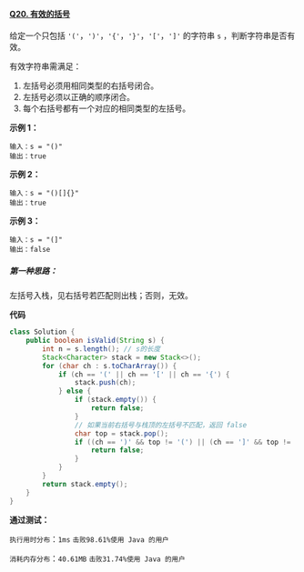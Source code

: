 #### [Q20. 有效的括号](https://leetcode.cn/problems/valid-parentheses/description/?envType=study-plan-v2&envId=top-100-liked)

给定一个只包括 `'('`，`')'`，`'{'`，`'}'`，`'['`，`']'` 的字符串 `s` ，判断字符串是否有效。

有效字符串需满足：

1. 左括号必须用相同类型的右括号闭合。
2. 左括号必须以正确的顺序闭合。
3. 每个右括号都有一个对应的相同类型的左括号。

 

**示例 1：**

```
输入：s = "()"
输出：true
```

**示例 2：**

```
输入：s = "()[]{}"
输出：true
```

**示例 3：**

```
输入：s = "(]"
输出：false
```

 

##### 第一种思路：

左括号入栈，见右括号若匹配则出栈；否则，无效。

**代码**

```java
class Solution {
    public boolean isValid(String s) {
        int n = s.length(); // s的长度
        Stack<Character> stack = new Stack<>();
        for (char ch : s.toCharArray()) {
            if (ch == '(' || ch == '[' || ch == '{') {
                stack.push(ch);
            } else {
                if (stack.empty()) {
                    return false;
                }
                // 如果当前右括号与栈顶的左括号不匹配，返回 false
                char top = stack.pop();
                if ((ch == ')' && top != '(') || (ch == ']' && top != '[') || (ch == '}' && top != '{')) {
                    return false;
                }
            }
        }
        return stack.empty();
    }
}
```

**通过测试：**

`执行用时分布`：`1ms`			`击败98.61%使用 Java 的用户`

`消耗内存分布`：`40.61MB`	`击败31.74%使用 Java 的用户`